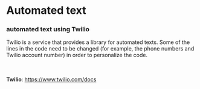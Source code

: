 # Automated text
### automated text using Twilio

Twilio is a service that provides a library for automated texts. Some of the lines in the code need to be changed (for example, the phone numbers and Twilio account number) in order to personalize the code. <br />
<br />
<br />

**Twilio**: https://www.twilio.com/docs 

